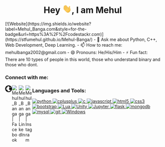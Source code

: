 <h1 align="center">Hey <img src="https://raw.githubusercontent.com/ABSphreak/ABSphreak/master/gifs/Hi.gif" width="30px">, I am Mehul</h1>
[![Website](https://img.shields.io/website?label=Mehul_Banga.com&style=for-the-badge&url=https%3A%2F%2Fcodestackr.com)](https://stfumehul.github.io/Mehul-Banga/)
<!--
**stfumehul/stfumehul** is a ✨ _special_ ✨ repository because its `README.md` (this file) appears on your GitHub profile.
-->
- 💬 Ask me about Python, C++, Web Development, Deep Learning. 
- 📫 How to reach me: mehulbanga2002@gmail.com
- 😄 Pronouns: He/His/Him
- ⚡ Fun fact: There are 10 types of people in this world, those who understand binary and those who dont.


### Connect with me:

[<img align="left" alt="Mehul_Banga.com" width="22px" src="https://raw.githubusercontent.com/iconic/open-iconic/master/svg/globe.svg" />][website]
[<img align="left" alt="Mehul_Banga | Facebook" width="22px" src="https://cdn.jsdelivr.net/npm/simple-icons@v3/icons/facebook.svg" />][facebook]
[<img align="left" alt="Mehul_Banga | LinkedIn" width="22px" src="https://cdn.jsdelivr.net/npm/simple-icons@v3/icons/linkedin.svg" />][linkedin]
[<img align="left" alt="Mehul_Banga | Instagram" width="22px" src="https://cdn.jsdelivr.net/npm/simple-icons@v3/icons/instagram.svg" />][instagram]

### Languages and Tools:
<a href="https://www.python.org" target="_blank"> <img src="https://img.shields.io/badge/Python-3776AB?style=for-the-badge&logo=python&logoColor=white" alt="python" /> </a> 
<a href="https://www.w3schools.com/cpp/" target="_blank"> <img src="https://img.shields.io/badge/C%2B%2B-00599C?style=for-the-badge&logo=c%2B%2B&logoColor=white" alt="cplusplus" /> </a> 
<a href="https://www.cprogramming.com/" target="_blank"> <img src="https://img.shields.io/badge/C-00599C?style=for-the-badge&logo=c&logoColor=white" alt="c"/> </a> 
<a href="https://developer.mozilla.org/en-US/docs/Web/JavaScript" target="_blank"> <img src="https://img.shields.io/badge/JavaScript-323330?style=for-the-badge&logo=javascript&logoColor=F7DF1E" alt="javascript" /> </a> 
<a href="https://www.w3.org/html/" target="_blank"> <img src="https://img.shields.io/badge/HTML5-E34F26?style=for-the-badge&logo=html5&logoColor=white" alt="html5" /> </a> 
<a href="https://www.w3schools.com/css/" target="_blank"> <img src="https://img.shields.io/badge/CSS-239120?&style=for-the-badge&logo=css3&logoColor=white" alt="css3" /> </a> 
<a href="https://getbootstrap.com" target="_blank"> <img src="https://img.shields.io/badge/Bootstrap-563D7C?style=for-the-badge&logo=bootstrap&logoColor=white" alt="bootstrap"/> </a> 
<a href="http://www.lua.org/" target="_blank"> <img src="https://img.shields.io/badge/Lua-2C2D72?style=for-the-badge&logo=lua&logoColor=white" alt="Lua"/> </a> 
<a href="https://unity3d.com)
" target="_blank"> <img src="https://img.shields.io/badge/Made%20with-Unity-57b9d3.svg?style=flat&logo=unity)" alt="Unity" /> </a> 
<a href="https://jupyter.org/" target="_blank"> <img src="https://img.shields.io/badge/Jupyter-F37626.svg?&style=for-the-badge&logo=Jupyter&logoColor=white" alt="Jupyter" /> </a> 
<a href="https://flask.palletsprojects.com/" target="_blank"> <img src="https://img.shields.io/badge/Flask-000000?style=for-the-badge&logo=flask&logoColor=white" alt="flask" /> </a> 
<a href="https://www.mongodb.com/" target="_blank"> <img src="https://img.shields.io/badge/MongoDB-4EA94B?style=for-the-badge&logo=mongodb&logoColor=white" alt="mongodb" /> </a> 
<a href="https://www.mysql.com/" target="_blank"> <img src="https://img.shields.io/badge/MySQL-00000F?style=for-the-badge&logo=mysql&logoColor=white" alt="mysql" /> </a> 
<a href="https://git-scm.com/" target="_blank"> <img src="https://camo.githubusercontent.com/edd3031a0956c904634f9a394267a6ba61e9a0bb95c9512a1fbc0725b4014d03/68747470733a2f2f696d672e736869656c64732e696f2f62616467652f2d4769742d626c61636b3f7374796c653d666c61742d737175617265266c6f676f3d676974" height="30" alt="git" /> </a> 
<a href="https://www.microsoft.com/en-in/windows" target="_blank"> <img src="https://img.shields.io/badge/Windows-0078D6?style=for-the-badge&logo=windows&logoColor=white" alt="Windows" /> </a> 

<!--
Links
-->
[website]: https://stfumehul.github.io/Mehul-Banga/
[instagram]: https://www.instagram.com/stfumehul/
[linkedin]: https://www.linkedin.com/in/mehul-banga-720788191/
[facebook]: https://www.facebook.com/mehul.banga.9/
